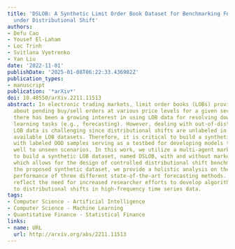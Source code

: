 ```yaml
---
title: 'DSLOB: A Synthetic Limit Order Book Dataset for Benchmarking Forecasting Algorithms
  under Distributional Shift'
authors:
- Defu Cao
- Yousef El-Laham
- Loc Trinh
- Svitlana Vyetrenko
- Yan Liu
date: '2022-11-01'
publishDate: '2025-01-08T06:22:33.436982Z'
publication_types:
- manuscript
publication: '*arXiv*'
doi: 10.48550/arXiv.2211.11513
abstract: In electronic trading markets, limit order books (LOBs) provide information
  about pending buy/sell orders at various price levels for a given security. Recently,
  there has been a growing interest in using LOB data for resolving downstream machine
  learning tasks (e.g., forecasting). However, dealing with out-of-distribution (OOD)
  LOB data is challenging since distributional shifts are unlabeled in current publicly
  available LOB datasets. Therefore, it is critical to build a synthetic LOB dataset
  with labeled OOD samples serving as a testbed for developing models that generalize
  well to unseen scenarios. In this work, we utilize a multi-agent market simulator
  to build a synthetic LOB dataset, named DSLOB, with and without market stress scenarios,
  which allows for the design of controlled distributional shift benchmarking. Using
  the proposed synthetic dataset, we provide a holistic analysis on the forecasting
  performance of three different state-of-the-art forecasting methods. Our results
  reflect the need for increased researcher efforts to develop algorithms with robustness
  to distributional shifts in high-frequency time series data.
tags:
- Computer Science - Artificial Intelligence
- Computer Science - Machine Learning
- Quantitative Finance - Statistical Finance
links:
- name: URL
  url: http://arxiv.org/abs/2211.11513
---
```

